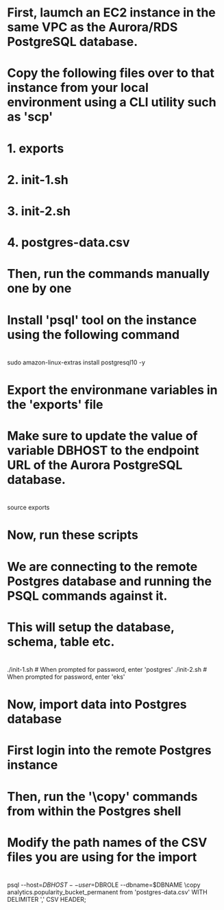 #
# First, laumch an EC2 instance in the same VPC as the Aurora/RDS PostgreSQL database.
# Copy the following files over to that instance from your local environment using a CLI utility such as 'scp'
# 1. exports
# 2. init-1.sh
# 3. init-2.sh
# 4. postgres-data.csv
#
# Then, run the commands manually one by one 

#
# Install 'psql' tool on the instance using the following command
# 
sudo amazon-linux-extras install postgresql10 -y

#
# Export the environmane variables in the 'exports' file
# Make sure to update the value of variable DBHOST to the endpoint URL of the Aurora PostgreSQL database.
#
source exports

#
# Now, run these scripts
# We are connecting to the remote Postgres database and running the PSQL commands against it.
# This will setup the database, schema, table etc.
#
./init-1.sh  # When prompted for password, enter 'postgres'
./init-2.sh  # When prompted for password, enter 'eks'

#
# Now, import data into Postgres database
# First login into the remote Postgres instance
# Then, run the '\copy' commands from within the Postgres shell
# Modify the path names of the CSV files you are using for the import
#
psql --host=$DBHOST --user=$DBROLE --dbname=$DBNAME
\copy analytics.popularity_bucket_permanent from 'postgres-data.csv' WITH DELIMITER ',' CSV HEADER;
